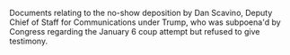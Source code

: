 Documents relating to the no-show deposition by Dan Scavino, Deputy Chief of Staff for Communications under Trump, who was subpoena'd by Congress regarding the January 6 coup attempt but refused to give testimony.
